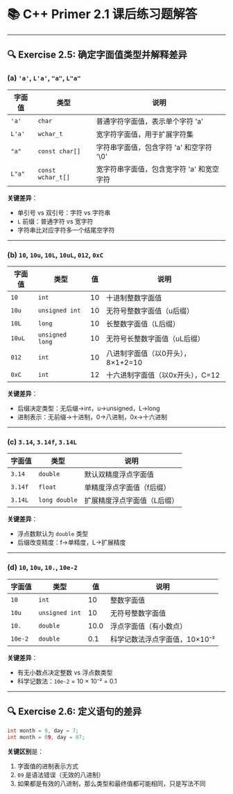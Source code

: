 # 📚 C++ Primer 2.1 课后练习题解答

---

## 🔍 Exercise 2.5: 确定字面值类型并解释差异

### (a) `'a'`, `L'a'`, `"a"`, `L"a"`

| 字面值 | 类型 | 说明 |
|--------|------|------|
| `'a'` | `char` | 普通字符字面值，表示单个字符 'a' |
| `L'a'` | `wchar_t` | 宽字符字面值，用于扩展字符集 |
| `"a"` | `const char[]` | 字符串字面值，包含字符 'a' 和空字符 '\0' |
| `L"a"` | `const wchar_t[]` | 宽字符串字面值，包含宽字符 'a' 和宽空字符 |

**关键差异**：
- 单引号 vs 双引号：字符 vs 字符串
- `L` 前缀：普通字符 vs 宽字符
- 字符串比对应字符多一个结尾空字符

---

### (b) `10`, `10u`, `10L`, `10uL`, `012`, `0xC`

| 字面值 | 类型 | 值 | 说明 |
|--------|------|----|------|
| `10` | `int` | 10 | 十进制整数字面值 |
| `10u` | `unsigned int` | 10 | 无符号整数字面值（u后缀） |
| `10L` | `long` | 10 | 长整数字面值（L后缀） |
| `10uL` | `unsigned long` | 10 | 无符号长整数字面值（uL后缀） |
| `012` | `int` | 10 | 八进制字面值（以0开头），8×1+2=10 |
| `0xC` | `int` | 12 | 十六进制字面值（以0x开头），C=12 |

**关键差异**：
- 后缀决定类型：无后缀→int，u→unsigned，L→long
- 进制表示：无前缀→十进制，0→八进制，0x→十六进制

---

### (c) `3.14`, `3.14f`, `3.14L`

| 字面值 | 类型 | 说明 |
|--------|------|------|
| `3.14` | `double` | 默认双精度浮点字面值 |
| `3.14f` | `float` | 单精度浮点字面值（f后缀） |
| `3.14L` | `long double` | 扩展精度浮点字面值（L后缀） |

**关键差异**：
- 浮点数默认为 `double` 类型
- 后缀改变精度：f→单精度，L→扩展精度

---

### (d) `10`, `10u`, `10.`, `10e-2`

| 字面值 | 类型 | 值 | 说明 |
|--------|------|----|------|
| `10` | `int` | 10 | 整数字面值 |
| `10u` | `unsigned int` | 10 | 无符号整数字面值 |
| `10.` | `double` | 10.0 | 浮点字面值（有小数点） |
| `10e-2` | `double` | 0.1 | 科学记数法浮点字面值，10×10⁻² |

**关键差异**：
- 有无小数点决定整数 vs 浮点数类型
- 科学记数法：`10e-2` = 10 × 10⁻² = 0.1

---

## 🔍 Exercise 2.6: 定义语句的差异

```cpp
int month = 9, day = 7;
int month = 09, day = 07;
```

**关键区别**是：
1. 字面值的进制表示方式
2. `09` 是语法错误（无效的八进制）
3. 如果都是有效的八进制，那么类型和最终值都可能相同，只是写法不同